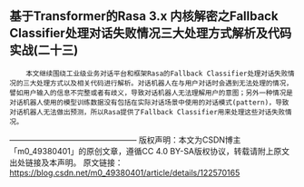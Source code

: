 ## 基于Transformer的Rasa 3.x 内核解密之Fallback Classifier处理对话失败情况三大处理方式解析及代码实战(二十三)


        本文继续围绕工业级业务对话平台和框架Rasa的Fallback Classifier处理对话失败情况的三大处理方式以及相关代码进行解析。对话机器人在与用户对话时会遇到无法处理的情况，譬如用户输入的信息不完整或者有歧义，导致对话机器人无法理解用户的意图；另外一种情况是对话机器人使用的模型训练数据没有包括在实际对话场景中使用的对话模式(pattern)，导致对话机器人无法做出预测，所以Rasa提供了Fallback Classifier用来处理这些对话失败情况。


————————————————
版权声明：本文为CSDN博主「m0_49380401」的原创文章，遵循CC 4.0 BY-SA版权协议，转载请附上原文出处链接及本声明。
原文链接：https://blog.csdn.net/m0_49380401/article/details/122570165
